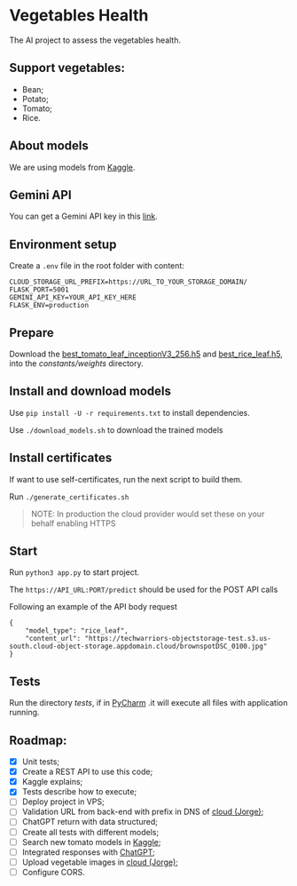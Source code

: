 # Vegetables Health
The AI project to assess the vegetables health.

## Support vegetables:
- Bean;
- Potato;
- Tomato;
- Rice.

## About models
We are using models from [Kaggle](https://www.kaggle.com).

## Gemini API
You can get a Gemini API key in this [link](https://ai.google.dev/gemini-api/docs/api-key?hl=pt-br).

## Environment setup
Create a `.env` file in the root folder with content:
```
CLOUD_STORAGE_URL_PREFIX=https://URL_TO_YOUR_STORAGE_DOMAIN/
FLASK_PORT=5001
GEMINI_API_KEY=YOUR_API_KEY_HERE
FLASK_ENV=production
```

## Prepare
Download the [best_tomato_leaf_inceptionV3_256.h5](https://techwarriors-objectstorage-test.s3.us-south.cloud-object-storage.appdomain.cloud/best_tomato_leaf_inceptionV3_256.h5) and [best_rice_leaf.h5](https://techwarriors-objectstorage-test.s3.us-south.cloud-object-storage.appdomain.cloud/best_rice_leaf.h5),  into the _constants/weights_ directory.

## Install and download models
Use `pip install -U -r requirements.txt` to install dependencies.

Use `./download_models.sh` to download the trained models

## Install certificates
If want to use self-certificates, run the next script to build them.

Run `./generate_certificates.sh` 

> NOTE: In production the cloud provider would set these on your behalf enabling HTTPS

## Start
Run `python3 app.py` to start project.

The `https://API_URL:PORT/predict` should be used for the POST API calls

Following an example of the API body request

```
{
    "model_type": "rice_leaf",
    "content_url": "https://techwarriors-objectstorage-test.s3.us-south.cloud-object-storage.appdomain.cloud/brownspotDSC_0100.jpg"
}
```

## Tests
Run the directory _tests_, if in [PyCharm](https://www.jetbrains.com/pycharm) .it will execute all files with application running.

## Roadmap:
- [X] Unit tests;
- [X] Create a REST API to use this code;
- [X] Kaggle explains;
- [X] Tests describe how to execute;
- [ ] Deploy project in VPS;
- [ ] Validation URL from back-end with prefix in DNS of [cloud (Jorge)](https://cloud.ibm.com);
- [ ] ChatGPT return with data structured;
- [ ] Create all tests with different models;
- [ ] Search new tomato models in [Kaggle](https://www.kaggle.com);
- [ ] Integrated responses with [ChatGPT](https://chat.openai.com);
- [ ] Upload vegetable images in [cloud (Jorge)](https://cloud.ibm.com);
- [ ] Configure CORS.
